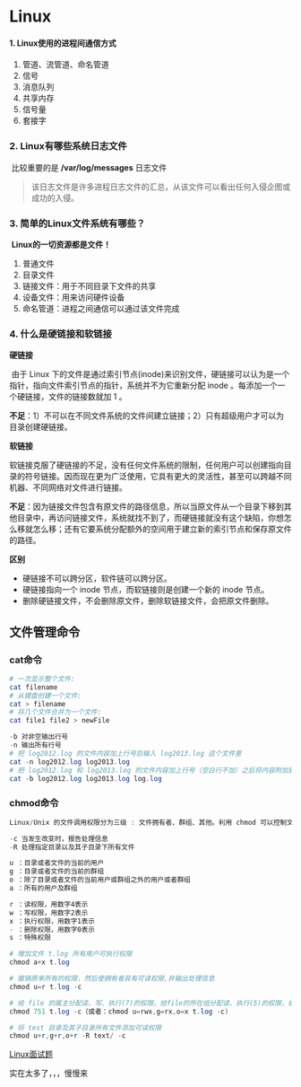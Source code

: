 # Linux

#### 1. Linux使用的进程间通信方式

1. 管道、流管道、命名管道
2. 信号
3. 消息队列
4. 共享内存
5. 信号量
6. 套接字

### 2. Linux有哪些系统日志文件

​	比较重要的是 **/var/log/messages** 日志文件

> 该日志文件是许多进程日志文件的汇总，从该文件可以看出任何入侵企图或成功的入侵。

### 3. 简单的Linux文件系统有哪些？

​	**Linux的一切资源都是文件！**

1. 普通文件
2. 目录文件
3. 链接文件：用于不同目录下文件的共享
4. 设备文件：用来访问硬件设备
5. 命名管道：进程之间通信可以通过该文件完成

### 4. 什么是硬链接和软链接

**硬链接**

​	由于 Linux 下的文件是通过索引节点(inode)来识别文件，硬链接可以认为是一个指针，指向文件索引节点的指针，系统并不为它重新分配 inode 。每添加一个一个硬链接，文件的链接数就加 1 。

​	**不足**：1）不可以在不同文件系统的文件间建立链接；2）只有超级用户才可以为目录创建硬链接。

**软链接**

​	软链接克服了硬链接的不足，没有任何文件系统的限制，任何用户可以创建指向目录的符号链接。因而现在更为广泛使用，它具有更大的灵活性，甚至可以跨越不同机器、不同网络对文件进行链接。

​	**不足**：因为链接文件包含有原文件的路径信息，所以当原文件从一个目录下移到其他目录中，再访问链接文件，系统就找不到了，而硬链接就没有这个缺陷，你想怎么移就怎么移；还有它要系统分配额外的空间用于建立新的索引节点和保存原文件的路径。

**区别**

- 硬链接不可以跨分区，软件链可以跨分区。
- 硬链接指向一个 inode 节点，而软链接则是创建一个新的 inode 节点。
- 删除硬链接文件，不会删除原文件，删除软链接文件，会把原文件删除。

## 文件管理命令

### cat命令

```powershell
# 一次显示整个文件:
cat filename
# 从键盘创建一个文件:
cat > filename
# 将几个文件合并为一个文件:
cat file1 file2 > newFile

-b 对非空输出行号
-n 输出所有行号
# 把 log2012.log 的文件内容加上行号后输入 log2013.log 这个文件里
cat -n log2012.log log2013.log
# 把 log2012.log 和 log2013.log 的文件内容加上行号（空白行不加）之后将内容附加到 log.log 里
cat -b log2012.log log2013.log log.log
```

### chmod命令

```powershell
Linux/Unix 的文件调用权限分为三级 : 文件拥有者、群组、其他。利用 chmod 可以控制文件如何被他人所调用。

-c 当发生改变时，报告处理信息
-R 处理指定目录以及其子目录下所有文件

u ：目录或者文件的当前的用户
g ：目录或者文件的当前的群组
o ：除了目录或者文件的当前用户或群组之外的用户或者群组
a ：所有的用户及群组

r ：读权限，用数字4表示
w ：写权限，用数字2表示
x ：执行权限，用数字1表示
- ：删除权限，用数字0表示
s ：特殊权限

# 增加文件 t.log 所有用户可执行权限
chmod a+x t.log

# 撤销原来所有的权限，然后使拥有者具有可读权限,并输出处理信息
chmod u=r t.log -c

# 给 file 的属主分配读、写、执行(7)的权限，给file的所在组分配读、执行(5)的权限，给其他用户分配执行(1)的权限
chmod 751 t.log -c（或者：chmod u=rwx,g=rx,o=x t.log -c)

# 将 test 目录及其子目录所有文件添加可读权限
chmod u+r,g+r,o+r -R text/ -c

```

[Linux面试题](https://thinkwon.blog.csdn.net/article/details/104588679)

实在太多了，，，慢慢来